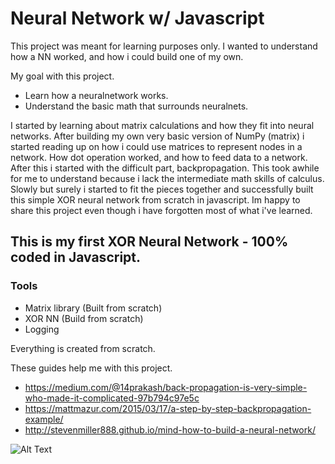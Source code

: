 # Neural Network w/ Javascript

This project was meant for learning purposes only. I wanted to understand how a NN worked, and how i could build one of my own.

My goal with this project.
  - Learn how a neuralnetwork works.
  - Understand the basic math that surrounds neuralnets.


I started by learning about matrix calculations and how they fit into neural networks. After building my own very basic version of NumPy (matrix) i started reading up on how i could use matrices to represent nodes in a network. How dot operation worked, and how to feed data to a network. After this i started with the difficult part, backpropagation. This took awhile for me to understand because i lack the intermediate math skills of calculus. 
Slowly but surely i started to fit the pieces together and successfully built this simple XOR neural network from scratch in javascript. Im happy to share this project even though i have forgotten most of what i've learned.

## This is my first XOR Neural Network - 100% coded in Javascript.

### Tools
  - Matrix library (Built from scratch)
  - XOR NN (Build from scratch)
  - Logging

Everything is created from scratch.


These guides help me with this project.
  - https://medium.com/@14prakash/back-propagation-is-very-simple-who-made-it-complicated-97b794c97e5c
  - https://mattmazur.com/2015/03/17/a-step-by-step-backpropagation-example/
  - http://stevenmiller888.github.io/mind-how-to-build-a-neural-network/


![Alt Text](https://github.com/nexriz/NeuralNetwork/blob/master/Feb-08-2020%2012-21-56.gif)

